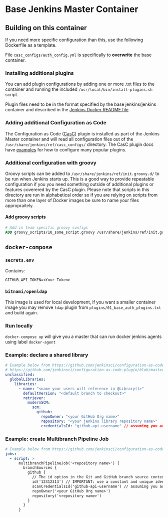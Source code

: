 # Base Jenkins Master Container

## Building on this container

If you need more specific configuration than this, use the following Dockerfile as a template.

File `casc_configs/auth_config.yml` is specifically to **overwrite** the base container.

### Installing additional plugins

You can add plugin configurations by adding one or more .txt files to the container and running the included `/usr/local/bin/install-plugins.sh` script.

Plugin files need to be in the format specified by the base jenkins/jenkins container and described in the [Jenkins Docker README file](https://github.com/jenkinsci/docker/blob/master/README.md#plugin-version-format).

### Adding additional Configuration as Code

The Configuration as Code ([CasC](https://github.com/jenkinsci/configuration-as-code-plugin)) plugin is installed as part of the Jenkins Master container and will read all configuration files out of the `/usr/share/jenkins/ref/casc_configs/` directory. The CasC plugin docs have [examples](https://github.com/jenkinsci/configuration-as-code-plugin/tree/master/demos) for how to configure many popular plugins.

### Additional configuration with groovy

Groovy scripts can be added to `/usr/share/jenkins/ref/init.groovy.d/` to be run when Jenkins starts up. This is a good way to provide repeatable configuration if you you need something outside of additional plugins or features coverered by the CasC plugin. Please note that scripts in this directory are run in alphabetical order so if you are relying on scripts from more than one layer of Docker images be sure to name your files appropraitely.

#### Add groovy scripts

```Dockerfile
# Add in team specific groovy configs
ADD groovy_scripts/10_some_script.groovy /usr/share/jenkins/ref/init.groovy.d/
```

## `docker-compose`

### `secrets.env`

Contains:

```text
GITHUB_API_TOKEN=<Your Token>
```

### `bitnami/openldap`

This image is used for local development, if you want a smaller container image you may remove `ldap` plugin from `plugins/01_base_auth_plugins.txt` and build again.

### Run locally

`docker-compose up` will give you a master that can run docker jenkins agents using label `docker-agent`

### Example: declare a shared library

```yaml
# Example below from https://github.com/jenkinsci/configuration-as-code-plugin/blob/master/demos/jenkins/jenkins.yaml#L63-L70A
# https://github.com/jenkinsci/configuration-as-code-plugin/blob/master/integrations/src/test/resources/io/jenkins/plugins/casc/GlobalLibrariesGitHubTest.yml
unclassified:
  globalLibraries:
    libraries:
      - name: "<name your users will reference in @Library()>"
        defaultVersion: "<default branch to checkout>"
        retriever:
          modernSCM:
            scm:
              github:
                repoOwner: "<your GitHub Org name>"
                repository: "<your jenkins library repository name>"
                credentialsId: "github-api-username" // assuming you are using the default credentials
```

### Example: create Multibranch Pipeline Job

```yaml
# Example below from https://github.com/jenkinsci/configuration-as-code-plugin/tree/master/demos/jobs
jobs:
  - script: >
      multibranchPipelineJob('<repository name>') {
        branchSources {
          github {
            // The id option in the Git and GitHub branch source contexts is now mandatory (JENKINS-43693).
            id('12312313') // IMPORTANT: use a constant and unique identifier
            scanCredentialsId('github-api-username') // assuming you are using the default credentials
            repoOwner('<your GitHub Org name>')
            repository('<repository name>')
          }
        }
      }
```
